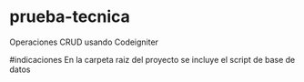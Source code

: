 # prueba-tecnica
Operaciones CRUD usando Codeigniter

#indicaciones
En la carpeta raiz del proyecto se incluye el script de base de datos